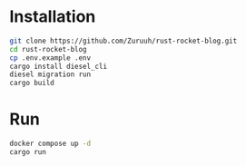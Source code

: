 # Installation
```bash
git clone https://github.com/Zuruuh/rust-rocket-blog.git
cd rust-rocket-blog
cp .env.example .env
cargo install diesel_cli
diesel migration run
cargo build
```

# Run
```bash
docker compose up -d
cargo run
```
